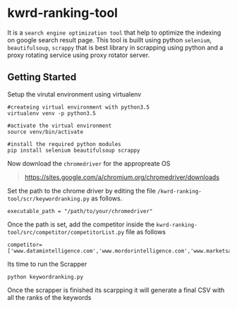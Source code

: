 # kwrd-ranking-tool
It is a `search engine optimization tool` that help to optimize the indexing on google search result page. This tool is buillt using python `selenium`, `beautifulsoup`, 
`scrappy` that is best library in scrapping using python and a proxy rotating service using proxy rotator server.
## Getting Started
Setup the virutal environment using virtualenv
```
#createing virtual environment with python3.5
virtualenv venv -p python3.5

#activate the virtual environment
source venv/bin/activate

#install the required python modules 
pip install selenium beautifulsoup scrappy

```
Now download the `chromedriver` for the appropreate OS
> https://sites.google.com/a/chromium.org/chromedriver/downloads

Set the path to the chrome driver by editing the file `/kwrd-ranking-tool/scr/keywordranking.py` as follows.
```
executable_path = "/path/to/your/chromedriver"

```
Once the path is set, add the competitor inside the `kwrd-ranking-tool/src/competitor/competitorList.py` file as follows
```
competitor=['www.datamintelligence.com','www.mordorintelligence.com','www.marketsandmarkets.com','www.alliedmarketresearch.com','www.transparencymarketresearch.com','www.grandviewresearch.com','www.futuremarketinsights.com','www.globaldata.com','www.thebusinessresearchcompany.com']

```
Its time to run the Scrapper
```
python keywordranking.py
```
Once the scrapper is finished its scarpping it will generate a final CSV with all the ranks of the keywords
